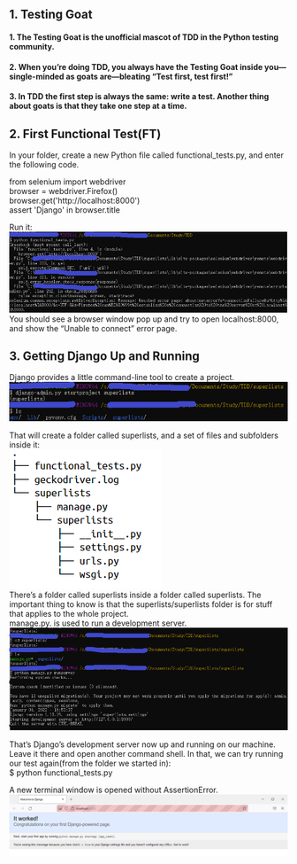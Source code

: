 ## 1. Testing Goat
#### 1. The Testing Goat is the unofficial mascot of TDD in the Python testing community.
#### 2. When  you’re  doing  TDD,  you  always  have  the Testing Goat inside you—single-minded as goats are—bleating “Test first, test first!”
#### 3. In TDD the first step is always the same: write a test. Another thing about goats is that they take one step at a time. 

## 2. First Functional Test(FT)
In your folder, create a  new  Python  file  called  functional_tests.py, and enter the following code.

from selenium import webdriver</br>
browser = webdriver.Firefox()</br>
browser.get('http://localhost:8000')</br>
assert 'Django' in browser.title</br>

Run it:</br>
![image](https://github.com/xyeryay/Learning-Notes-of-TDD-with-Python/blob/main/images/run-first_ft.png)</br>
You should see a browser window pop up and try to open localhost:8000, and show the “Unable to connect” error page. 

## 3. Getting Django Up and Running
Django provides a little command-line tool to create a project.
![image](https://github.com/xyeryay/Learning-Notes-of-TDD-with-Python/blob/main/images/create-a-django-project.png)</br>

That will create a folder called superlists, and a set of files and subfolders inside it:</br>
![image](https://github.com/xyeryay/Learning-Notes-of-TDD-with-Python/blob/main/images/files-in-superlists-project.PNG)</br>
There’s a folder called superlists inside a folder called superlists. The important thing to know is that the superlists/superlists folder is for stuff that applies to the whole project. </br>
manage.py. is used to run a development server.
![image](https://github.com/xyeryay/Learning-Notes-of-TDD-with-Python/blob/main/images/run-development-server.png)</br>

That’s Django’s development server now up and running on our machine. Leave it there and open another command shell. In that, we can try running our test again(from the folder we started in):</br>
$ python functional_tests.py</br>

A new terminal window is opened without AssertionError.</br>
![image](https://github.com/xyeryay/Learning-Notes-of-TDD-with-Python/blob/main/images/first-django-powered-page.PNG)
